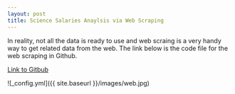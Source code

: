 ```yaml
---
layout: post
title: Science Salaries Anaylsis via Web Scraping
---
```


In reality, not all the data is ready to use and web scraing is a very handy way to get related data from the web. 
The link below is the code file for the web scraping in Github.

[Link to Gitbub](https://github.com/DavidZliu/webs/blob/master/web-scraping-Q1-and%20save.ipynb)

![_config.yml]({{ site.baseurl }}/images/web.jpg)
